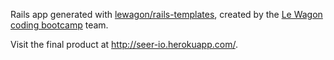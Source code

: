 Rails app generated with [lewagon/rails-templates](https://github.com/lewagon/rails-templates), created by the [Le Wagon coding bootcamp](https://www.lewagon.com) team.

Visit the final product at http://seer-io.herokuapp.com/.
